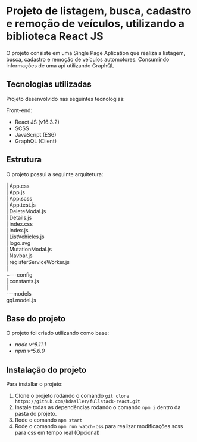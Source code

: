 #  Projeto de listagem, busca, cadastro e remoção de veículos, utilizando a biblioteca React JS

O projeto consiste em uma Single Page Aplication que realiza a listagem, busca, cadastro e remoção de veículos automotores. Consumindo informações de uma api utilizando GraphQL

## Tecnologias utilizadas

Projeto desenvolvido nas seguintes tecnologias:

Front-end:
- React JS (v16.3.2)
- SCSS
- JavaScript (ES6)
- GraphQL (Client)

## Estrutura

O projeto possui a seguinte arquitetura:

|   App.css <br />
|   App.js <br />
|   App.scss <br />
|   App.test.js <br />
|   DeleteModal.js <br />
|   Details.js <br />
|   index.css <br />
|   index.js <br />
|   ListVehicles.js <br />
|   logo.svg <br />
|   MutationModal.js <br />
|   Navbar.js <br />
|   registerServiceWorker.js <br />
| <br /> 
+---config <br />
|       constants.js <br />
| <br />
\---models <br />
        gql.model.js <br />
        
## Base do projeto

O projeto foi criado utilizando como base:

- *node v^8.11.1*
- *npm v^5.6.0*

## Instalação do projeto

Para installar o projeto:
1. Clone o projeto rodando o comando `git clone https://github.com/hdasller/fullstack-react.git`
2. Instale todas as dependências rodando o comando `npm i` dentro da pasta do projeto.
3. Rode o comando `npm start`
4. Rode o comando `npm run watch-css` para realizar modificações scss para css em tempo real (Opcional)
